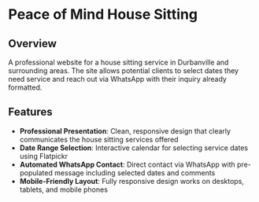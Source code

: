 # Peace of Mind House Sitting

## Overview
A professional website for a house sitting service in Durbanville and surrounding areas. The site allows potential clients to select dates they need service and reach out via WhatsApp with their inquiry already formatted.

## Features
- **Professional Presentation**: Clean, responsive design that clearly communicates the house sitting services offered
- **Date Range Selection**: Interactive calendar for selecting service dates using Flatpickr
- **Automated WhatsApp Contact**: Direct contact via WhatsApp with pre-populated message including selected dates and comments
- **Mobile-Friendly Layout**: Fully responsive design works on desktops, tablets, and mobile phones
